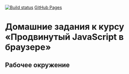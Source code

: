 [![Build status](https://ci.appveyor.com/api/projects/status/3ffi6q9bqgaeju51?svg=true)](https://ci.appveyor.com/project/Vadim2107/ahj-env)
[GitHub Pages](https://vadim2107.github.io/AHJ_env)
# Домашние задания к курсу «Продвинутый JavaScript в браузере»
## Рабочее окружение
